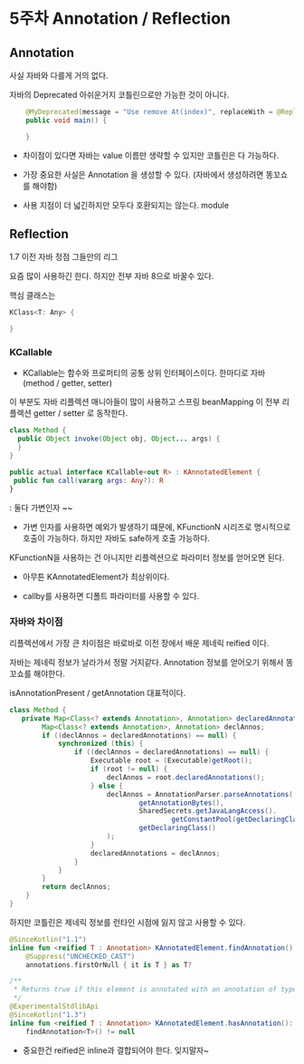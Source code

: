 # 5주차 Annotation / Reflection


## Annotation

사실 자바와 다를게 거의 없다. 

자바의 Deprecated 아쉬운거지 코틀린으로만 가능한 것이 아니다. 

~~~java
    @MyDeprecated(message = "Use remove At(index)", replaceWith = @ReplaceWith(expression = "removeAt(index)"))
    public void main() {

    }
~~~

- 차이점이 있다면 자바는 value 이름만 생략할 수 있지만 코틀린은 다 가능하다. 

- 가장 중요한 사실은 Annotation 을 생성할 수 있다. (자바에서 생성하려면 똥꼬쇼를 해야함)

- 사용 지점이 더 넓긴하지만 모두다 호환되지는 않는다. module


## Reflection

1.7 이전 자바 정점 그들만의 리그

요즘 많이 사용하긴 한다. 하지만 전부 자바 8으로 바꿀수 있다. 


핵심 클래스는 
~~~kotlin
KClass<T: Any> {

}
~~~


### KCallable
- KCallable는 함수와 프로퍼티의 공통 상위 인터페이스이다. 한마디로 자바 (method / getter, setter) 

이 부분도 자바 리플렉션 매니아들이 많이 사용하고 스프링 beanMapping 이 전부 리플렉션 getter / setter 로 동작한다.

~~~java
class Method {
  public Object invoke(Object obj, Object... args) {    
  }
}
~~~

~~~kotlin
public actual interface KCallable<out R> : KAnnotatedElement {
 public fun call(vararg args: Any?): R
}
~~~


: 둘다 가변인자 ~~ 


- 가변 인자를 사용하면 예외가 발생하기 떄문에, KFunctionN 시리즈로 명시적으로 호출이 가능하다. 하지만 자바도 safe하게 호출 가능하다. 

KFunctionN을 사용하는 건 아니지만 리플렉션으로 파라미터 정보를 얻어오면 된다. 


- 아무튼 KAnnotatedElement가 최상위이다. 

- callby를 사용하면 디폴트 파라미터를 사용할 수 있다. 



### 자바와 차이점 

리플렉션에서 가장 큰 차이점은 바로바로 이전 장에서 배운 제네릭 reified 이다. 

자바는 제네릭 정보가 날라가서 정말 거지같다. Annotation 정보를 얻어오기 위해서 똥꼬쇼를 해야한다. 

isAnnotationPresent / getAnnotation 대표적이다. 

~~~java
class Method {
   private Map<Class<? extends Annotation>, Annotation> declaredAnnotations() {
        Map<Class<? extends Annotation>, Annotation> declAnnos;
        if ((declAnnos = declaredAnnotations) == null) {
            synchronized (this) {
                if ((declAnnos = declaredAnnotations) == null) {
                    Executable root = (Executable)getRoot();
                    if (root != null) {
                        declAnnos = root.declaredAnnotations();
                    } else {
                        declAnnos = AnnotationParser.parseAnnotations(
                                getAnnotationBytes(),
                                SharedSecrets.getJavaLangAccess().
                                        getConstantPool(getDeclaringClass()),
                                getDeclaringClass()
                        );
                    }
                    declaredAnnotations = declAnnos;
                }
            }
        }
        return declAnnos;
    }
}
~~~


하지만 코틀린은 제네릭 정보를 런타인 시점에 잃지 않고 사용할 수 있다. 

~~~kotlin
@SinceKotlin("1.1")
inline fun <reified T : Annotation> KAnnotatedElement.findAnnotation(): T? =
    @Suppress("UNCHECKED_CAST")
    annotations.firstOrNull { it is T } as T?

/**
 * Returns true if this element is annotated with an annotation of type [T].
 */
@ExperimentalStdlibApi
@SinceKotlin("1.3")
inline fun <reified T : Annotation> KAnnotatedElement.hasAnnotation(): Boolean =
    findAnnotation<T>() != null

~~~


- 중요한건 reified은 inline과 결합되어야 한다. 잊지말자~


